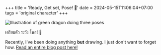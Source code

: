 +++
title = 'Ready, Get set, Pose! 📸'
date = 2024-05-15T11:06:04+07:00
tags = 'original character'
+++

![Illustration of green dragon doing three poses](read-get-set-pose.jpg "Ready, Get set, Pose! 📸")

เตรียมตัว ระวัง โพส! 📸

Recently, I've been doing anything **but** drawing. I just don't want to forget how. [Read an entire blog post here!](/blog/2024/240515-working-on-my-web)
